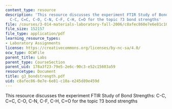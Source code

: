 ```yaml
---
content_type: resource
description: 'This resource discusses the experiment FTIR Study of Bond Strengths:
  C-C, C=C, C-O, C-N, C-F, C-H, C=O for the topic ?3 bond strengths'
file: /courses/3-014-materials-laboratory-fall-2006/c8afec860e7e6e81c10ae245d89e459d_g3_bondstrength.pdf
file_size: 152157
file_type: application/pdf
learning_resource_types:
- Laboratory Assignments
license: https://creativecommons.org/licenses/by-nc-sa/4.0/
ocw_type: OCWFile
parent_title: Labs
parent_type: CourseSection
parent_uid: 178a3f23-79e5-2e6c-90c3-e52c15603a59
resourcetype: Document
title: g3_bondstrength.pdf
uid: c8afec86-0e7e-6e81-c10a-e245d89e459d
---
```

This resource discusses the experiment FTIR Study of Bond Strengths: C-C, C=C, C-O, C-N, C-F, C-H, C=O for the topic ?3 bond strengths